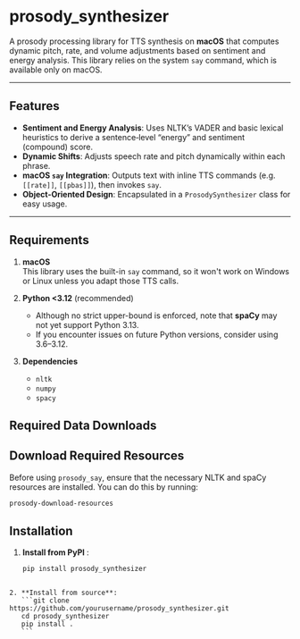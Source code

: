 # prosody_synthesizer

A prosody processing library for TTS synthesis on **macOS** that computes dynamic pitch, rate, and volume adjustments based on sentiment and energy analysis. This library relies on the system `say` command, which is available only on macOS.

---

## Features

- **Sentiment and Energy Analysis**: Uses NLTK’s VADER and basic lexical heuristics to derive a sentence‐level “energy” and sentiment (compound) score.
- **Dynamic Shifts**: Adjusts speech rate and pitch dynamically within each phrase.
- **macOS `say` Integration**: Outputs text with inline TTS commands (e.g. `[[rate]]`, `[[pbas]]`), then invokes `say`.
- **Object-Oriented Design**: Encapsulated in a `ProsodySynthesizer` class for easy usage.

---

## Requirements

1. **macOS**  
   This library uses the built-in `say` command, so it won't work on Windows or Linux unless you adapt those TTS calls.

2. **Python <3.12** (recommended)

   - Although no strict upper-bound is enforced, note that **spaCy** may not yet support Python 3.13.
   - If you encounter issues on future Python versions, consider using 3.6–3.12.

3. **Dependencies**
   - `nltk`
   - `numpy`
   - `spacy`

## Required Data Downloads

## Download Required Resources

Before using `prosody_say`, ensure that the necessary NLTK and spaCy resources are installed. You can do this by running:

```bash
prosody-download-resources
```

## Installation

1. **Install from PyPI** :
   ```bash
   pip install prosody_synthesizer
   ```

````

2. **Install from source**:
   ```git clone https://github.com/yourusername/prosody_synthesizer.git
   cd prosody_synthesizer
   pip install .
   ```
````
